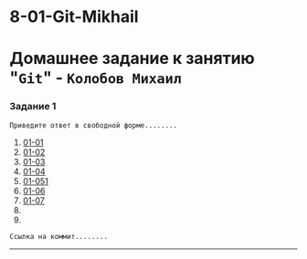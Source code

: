 # 8-01-Git-Mikhail
# Домашнее задание к занятию "`Git`" - `Колобов Михаил`
### Задание 1

`Приведите ответ в свободной форме........`

1. [01-01](https://github.com/Mikhail-2023/8-01-Git-Mikhail/blob/main/Скрины/01-01.PNG)
2. [01-02](https://github.com/Mikhail-2023/8-01-Git-Mikhail/blob/main/Скрины/01-02.PNG)
3. [01-03](https://github.com/Mikhail-2023/8-01-Git-Mikhail/blob/main/Скрины/01-03.PNG)
4. [01-04](https://github.com/Mikhail-2023/8-01-Git-Mikhail/blob/main/Скрины/01-04.PNG)
5. [01-051](https://github.com/Mikhail-2023/8-01-Git-Mikhail/blob/main/Скрины/01-05.PNG)
6. [01-06](https://github.com/Mikhail-2023/8-01-Git-Mikhail/blob/main/Скрины/01-06.PNG)
7. [01-07](https://github.com/Mikhail-2023/8-01-Git-Mikhail/blob/main/Скрины/01-07.PNG)
8. 
9. 

`Ссылка на коммит........`

---
